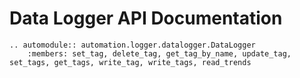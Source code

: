 # Data Logger API Documentation

```{eval-rst}
.. automodule:: automation.logger.datalogger.DataLogger
    :members: set_tag, delete_tag, get_tag_by_name, update_tag, set_tags, get_tags, write_tag, write_tags, read_trends
    
